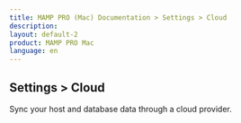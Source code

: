 ```yaml
---
title: MAMP PRO (Mac) Documentation > Settings > Cloud
description: 
layout: default-2
product: MAMP PRO Mac
language: en
---
```


## Settings > Cloud

Sync your host and database data through a cloud provider.



